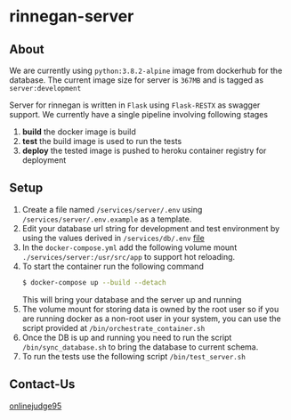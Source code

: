 # rinnegan-server

## About

We are currently using `python:3.8.2-alpine` image from dockerhub for the database.
The current image size for server is `367MB` and is tagged as `server:development`

Server for rinnegan is written in `Flask` using `Flask-RESTX` as swagger support.
We currently have a single pipeline involving following stages

1. **build** the docker image is build
2. **test** the build image is used to run the tests
3. **deploy** the tested image is pushed to heroku container registry for deployment

## Setup

1. Create a file named `/services/server/.env` using `/services/server/.env.example` as a template.
2. Edit your database url string for development and test environment by using the values derived in `/services/db/.env` [file](../db/README.md#Setup)
3. In the `docker-compose.yml` add the following volume mount `./services/server:/usr/src/app` to support hot reloading.
4. To start the container run the following command
   ```bash
   $ docker-compose up --build --detach
   ```
   This will bring your database and the server up and running
5. The volume mount for storing data is owned by the root user so if you are running docker as a non-root user in your system,
   you can use the script provided at `/bin/orchestrate_container.sh`
6. Once the DB is up and running you need to run the script `/bin/sync_database.sh` to bring the database to current schema.
7. To run the tests use the following script `/bin/test_server.sh`

## Contact-Us

[onlinejudge95](mailto:onlinejudge95@gmail.com)
